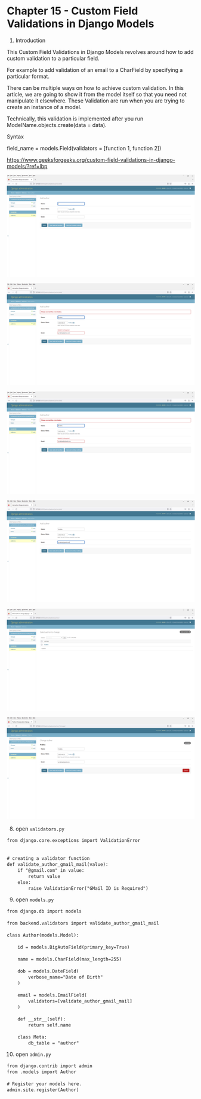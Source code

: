 # Chapter 15 - Custom Field Validations in Django Models
 
1. Introduction

This Custom Field Validations in Django Models revolves around how to add custom validation to a particular field. 

For example to add validation of an email to a CharField by specifying a particular format. 

There can be multiple ways on how to achieve custom validation. In this article, 
we are going to show it from the model itself so that you need not manipulate it elsewhere. 
These Validation are run when you are trying to create an instance of a model. 

Technically, this validation is implemented after you run ModelName.objects.create(data = data).

Syntax

field_name = models.Field(validators = [function 1, function 2])

https://www.geeksforgeeks.org/custom-field-validations-in-django-models/?ref=lbp

![Image](2.PNG)

![Image](3.PNG)

![Image](4.PNG)

![Image](5.PNG)

![Image](6.PNG)

![Image](7.PNG)

8. open `validators.py`

```
from django.core.exceptions import ValidationError


# creating a validator function
def validate_author_gmail_mail(value):
    if "@gmail.com" in value:
        return value
    else:
        raise ValidationError("GMail ID is Required")
```

9. open `models.py`

```
from django.db import models

from backend.validators import validate_author_gmail_mail

class Author(models.Model):

    id = models.BigAutoField(primary_key=True)

    name = models.CharField(max_length=255)

    dob = models.DateField(
        verbose_name="Date of Birth"
    )

    email = models.EmailField(
        validators=[validate_author_gmail_mail]
    )

    def __str__(self):
        return self.name

    class Meta:
        db_table = "author"
```

10. open `admin.py`

```
from django.contrib import admin
from .models import Author

# Register your models here.
admin.site.register(Author)
```